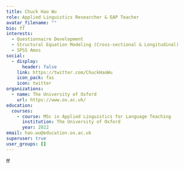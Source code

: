 ```yaml
---
title: Chuck Hao Wu
role: Applied Linguistics Researcher & EAP Teacher
avatar_filename: ""
bio: ff
interests:
  - Questionnaire Development
  - Structural Equation Modeling (Cross-sectional & Longitudinal)
  - SPSS Amos
social:
  - display:
      header: false
    link: https://twitter.com/ChuckHaoWu
    icon_pack: fas
    icon: twitter
organizations:
  - name: The University of Oxford
    url: https://www.ox.ac.uk/
education:
  courses:
    - course: MSc in Applied Linguistics for Language Teaching
      institution: The University of Oxford
      year: 2022
email: hao.wu@education.ox.ac.uk
superuser: true
user_groups: []
---
```

ff
